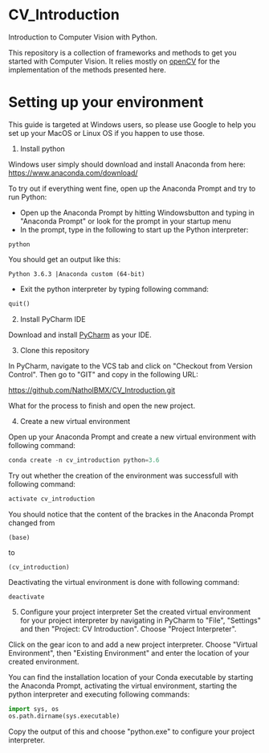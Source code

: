 # CV_Introduction
Introduction to Computer Vision with Python.

This repository is a collection of frameworks and methods to get you started with
Computer Vision. It relies mostly on [openCV](https://opencv.org/) for the 
implementation of the methods presented here.

# Setting up your environment

This guide is targeted at Windows users, so please use Google to help you set up
your MacOS or Linux OS if you happen to use those.

1. Install python

Windows user simply should download and install Anaconda from here:
https://www.anaconda.com/download/

To try out if everything went fine, open up the Anaconda Prompt and try
to run Python:

* Open up the Anaconda Prompt by hitting Windowsbutton and typing in "Anaconda
Prompt" or look for the prompt in your startup menu
* In the prompt, type in the following to start up the Python interpreter:

```commandline
python
```

You should get an output like this:
```commandline
Python 3.6.3 |Anaconda custom (64-bit)
```

* Exit the python interpreter by typing following command:

````python
quit()
````

2. Install PyCharm IDE

Download and install [PyCharm](https://www.jetbrains.com/pycharm/) as your IDE.

3. Clone this repository

In PyCharm, navigate to the VCS tab and click on "Checkout from Version Control".
Then go to "GIT" and copy in the following URL:

https://github.com/NatholBMX/CV_Introduction.git

What for the process to finish and open the new project.

4. Create a new virtual environment

Open up your Anaconda Prompt and create a new virtual environment with
following command:

````python
conda create -n cv_introduction python=3.6
````

Try out whether the creation of the environment was successfull with following
command:
````python
activate cv_introduction
````

You should notice that the content of the brackes in the Anaconda Prompt
changed from

````commandline
(base)
````

to

````commandline
(cv_introduction)
````

Deactivating the virtual environment is done with following command:

```commandline
deactivate
```

5. Configure your project interpreter
Set the created virtual environment for your project interpreter by navigating
in PyCharm to "File", "Settings" and
then "Project: CV Introduction". Choose "Project Interpreter".

Click on the gear icon to and add a new project interpreter. 
Choose "Virtual Environment", then "Existing Environment" and enter
the location of your created environment.

You can find the installation location of your Conda executable by starting
the Anaconda Prompt, activating the virtual environment,
starting the python interpreter and executing following commands:

````python
import sys, os
os.path.dirname(sys.executable)
````

Copy the output of this and choose "python.exe" to configure your project interpreter.